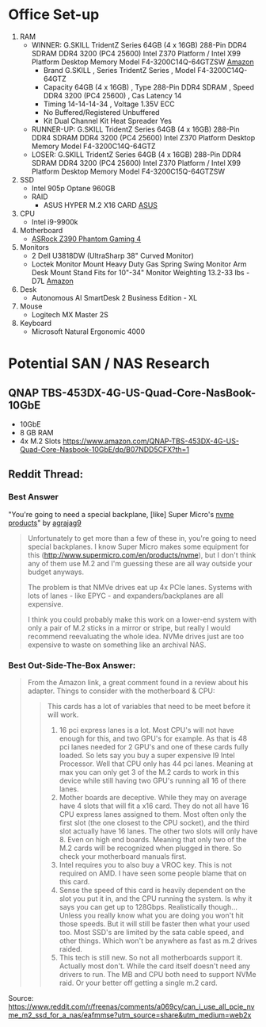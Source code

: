 # Office Set-up
1. RAM
    * WINNER: G.SKILL TridentZ Series 64GB (4 x 16GB) 288-Pin DDR4 SDRAM DDR4 3200 (PC4 25600) Intel Z370 Platform / Intel X99 Platform Desktop Memory Model F4-3200C14Q-64GTZSW [Amazon](https://www.amazon.com/G-SKILL-TridentZ-3200MHz-PC4-25600-F4-3200C14Q-64GTZ/dp/B01AQIQFUE)
       * Brand G.SKILL , Series TridentZ Series , Model F4-3200C14Q-64GTZ
       * Capacity 64GB (4 x 16GB) , Type 288-Pin DDR4 SDRAM , Speed DDR4 3200 (PC4 25600) , Cas Latency 14
       * Timing 14-14-14-34 , Voltage 1.35V ECC
       * No Buffered/Registered Unbuffered
       * Kit Dual Channel Kit Heat Spreader Yes
    * RUNNER-UP: G.SKILL TridentZ Series 64GB (4 x 16GB) 288-Pin DDR4 SDRAM DDR4 3200 (PC4 25600) Intel Z370 Platform Desktop Memory Model F4-3200C14Q-64GTZ
    * LOSER: G.SKILL TridentZ Series 64GB (4 x 16GB) 288-Pin DDR4 SDRAM DDR4 3200 (PC4 25600) Intel Z370 Platform / Intel X99 Platform Desktop Memory Model F4-3200C15Q-64GTZSW
2. SSD
    * Intel 905p Optane 960GB
    * RAID
        * ASUS HYPER M.2 X16 CARD [ASUS](https://www.asus.com/us/Motherboard-Accessories/HYPER-M-2-X16-CARD/)
3. CPU
    * Intel i9-9900k
4. Motherboard
    * [ASRock Z390 Phantom Gaming 4](https://www.asrock.com/mb/Intel/Z390%20Phantom%20Gaming%204/index.us.asp#Download)
5. Monitors
    * 2 Dell U3818DW (UltraSharp 38" Curved Monitor)
    * Loctek Monitor Mount Heavy Duty Gas Spring Swing Monitor Arm Desk Mount Stand Fits for 10"-34" Monitor Weighting 13.2-33 lbs - D7L [Amazon](https://www.amazon.com/gp/product/B01BXP9LT6/)
6. Desk
    * Autonomous AI SmartDesk 2 Business Edition - XL
7. Mouse
    * Logitech MX Master 2S
8. Keyboard
    * Microsoft Natural Ergonomic 4000

# Potential SAN / NAS Research

## QNAP TBS-453DX-4G-US-Quad-Core-NasBook-10GbE
* 10GbE
* 8 GB RAM
* 4x M.2 Slots
https://www.amazon.com/QNAP-TBS-453DX-4G-US-Quad-Core-Nasbook-10GbE/dp/B07NDD5CFX?th=1

## Reddit Thread:

### Best Answer
"You're going to need a special backplane, [like] Super Micro's [nvme products](http://www.supermicro.com/en/products/nvme)" by [agrajag9](https://www.reddit.com/user/agrajag9/)

> Unfortunately to get more than a few of these in, you're going to need special backplanes. I know Super Micro makes some equipment for this (http://www.supermicro.com/en/products/nvme), but I don't think any of them use M.2 and I'm guessing these are all way outside your budget anyways.
> 
> The problem is that NMVe drives eat up 4x PCIe lanes. Systems with lots of lanes - like EPYC - and expanders/backplanes are all expensive.
> 
> I think you could probably make this work on a lower-end system with only a pair of M.2 sticks in a mirror or stripe, but really I would recommend reevaluating the whole idea. NVMe drives just are too expensive to waste on something like an archival NAS.


### Best Out-Side-The-Box Answer:

> From the Amazon link, a great comment found in a review about his adapter. Things to consider with the motherboard & CPU:
> 
> > This cards has a lot of variables that need to be meet before it will work.
> > 
> > 1. 16 pci express lanes is a lot. Most CPU's will not have enough for this, and two GPU's for example. As that is 48 pci lanes needed for 2 GPU's and one of these cards fully loaded. So lets say you buy a super expensive I9 Intel Processor. Well that CPU only has 44 pci lanes. Meaning at max you can only get 3 of the M.2 cards to work in this device while still having two GPU's running all 16 of there lanes.
> > 2. Mother boards are deceptive. While they may on average have 4 slots that will fit a x16 card. They do not all have 16 CPU express lanes assigned to them. Most often only the first slot (the one closest to the CPU socket), and the third slot actually have 16 lanes. The other two slots will only have 8. Even on high end boards. Meaning that only two of the M.2 cards will be recognized when plugged in there. So check your motherboard manuals first.
> > 3. Intel requires you to also buy a VROC key. This is not required on AMD. I have seen some people blame that on this card.
> > 4. Sense the speed of this card is heavily dependent on the slot you put it in, and the CPU running the system. Is why it says you can get up to 128Gbps. Realistically though... Unless you really know what you are doing you won't hit those speeds. But it will still be faster then what your used too. Most SSD's are limited by the sata cable speed, and other things. Which won't be anywhere as fast as m.2 drives raided.
> > 5. This tech is still new. So not all motherboards support it. Actually most don't. While the card itself doesn't need any drivers to run. The MB and CPU both need to support NVMe raid. Or your better off getting a single m.2 card.

Source: https://www.reddit.com/r/freenas/comments/a069cy/can_i_use_all_pcie_nvme_m2_ssd_for_a_nas/eafmmse?utm_source=share&utm_medium=web2x
